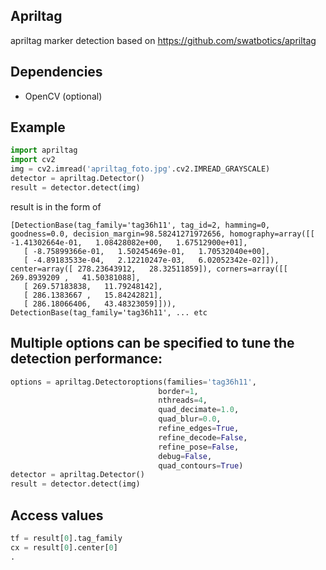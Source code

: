 
Apriltag
--------
apriltag marker detection
based on <https://github.com/swatbotics/apriltag>

Dependencies
------------

  - OpenCV (optional)

Example
-------
```python
import apriltag
import cv2
img = cv2.imread('apriltag_foto.jpg'.cv2.IMREAD_GRAYSCALE)
detector = apriltag.Detector()
result = detector.detect(img)
```


result is in the form of
```
[DetectionBase(tag_family='tag36h11', tag_id=2, hamming=0, goodness=0.0, decision_margin=98.58241271972656, homography=array([[ -1.41302664e-01,   1.08428082e+00,   1.67512900e+01],
   [ -8.75899366e-01,   1.50245469e-01,   1.70532040e+00],
   [ -4.89183533e-04,   2.12210247e-03,   6.02052342e-02]]), center=array([ 278.23643912,   28.32511859]), corners=array([[ 269.8939209 ,   41.50381088],
   [ 269.57183838,   11.79248142],
   [ 286.1383667 ,   15.84242821],
   [ 286.18066406,   43.48323059]])),
DetectionBase(tag_family='tag36h11', ... etc
```


Multiple options can be specified to tune the detection performance:
--------------------------------------------------------------------
```python
options = apriltag.Detectoroptions(families='tag36h11',
                                 border=1,
                                 nthreads=4,
                                 quad_decimate=1.0,
                                 quad_blur=0.0,
                                 refine_edges=True,
                                 refine_decode=False,
                                 refine_pose=False,
                                 debug=False,
                                 quad_contours=True)
detector = apriltag.Detector()
result = detector.detect(img)
```

Access values
--------
```python
tf = result[0].tag_family
cx = result[0].center[0]
.
